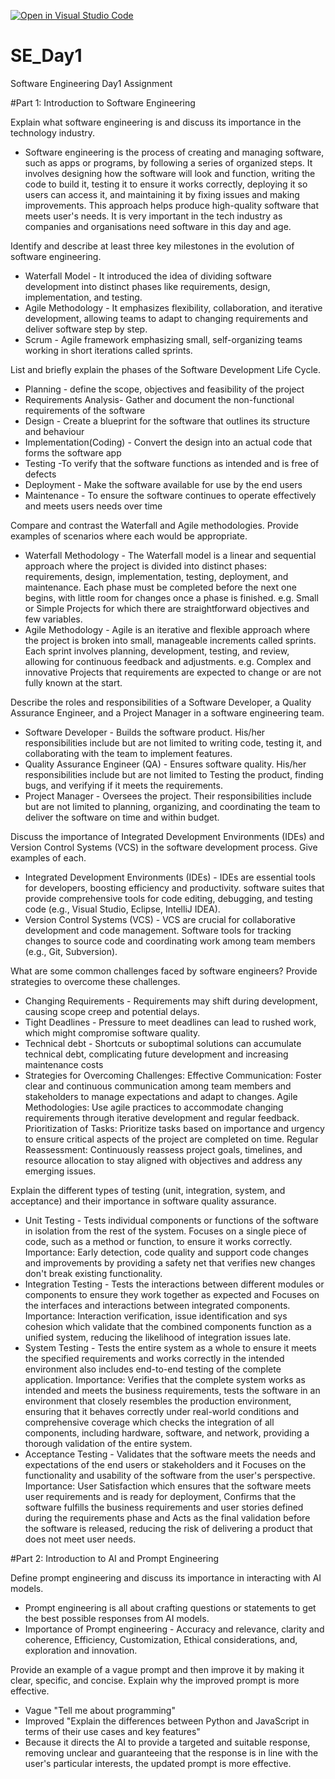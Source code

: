 [![Open in Visual Studio Code](https://classroom.github.com/assets/open-in-vscode-2e0aaae1b6195c2367325f4f02e2d04e9abb55f0b24a779b69b11b9e10269abc.svg)](https://classroom.github.com/online_ide?assignment_repo_id=15571814&assignment_repo_type=AssignmentRepo)
# SE_Day1
Software Engineering Day1 Assignment

#Part 1: Introduction to Software Engineering

Explain what software engineering is and discuss its importance in the technology industry.
* Software engineering is the process of creating and managing software, such as apps or programs, by following a series of organized steps. It involves designing how the software will look and function, writing the code 
  to build it, testing it to ensure it works correctly, deploying it so users can access it, and maintaining it by fixing issues and making improvements. This approach helps produce high-quality software that meets user's 
  needs. It is very important in the tech industry as companies and organisations need software in this day and age.

Identify and describe at least three key milestones in the evolution of software engineering.
* Waterfall Model -  It introduced the idea of dividing software development into distinct phases like requirements, design, implementation, and testing.
* Agile Methodology - It emphasizes flexibility, collaboration, and iterative development, allowing teams to adapt to changing requirements and deliver software step by step.
* Scrum - Agile framework emphasizing small, self-organizing teams working in short iterations called sprints.

List and briefly explain the phases of the Software Development Life Cycle.
* Planning - define the scope, objectives and feasibility of the project
* Requirements Analysis- Gather and document the non-functional requirements of the software
* Design - Create a blueprint for the software that outlines its structure and behaviour
* Implementation(Coding) - Convert the design into an actual code that forms the software app
* Testing -To verify that the software functions as intended and is free of defects
* Deployment - Make the software available for use by the end users
* Maintenance - To ensure the software continues to operate effectively and meets users needs over time

Compare and contrast the Waterfall and Agile methodologies. Provide examples of scenarios where each would be appropriate.
* Waterfall Methodology - The Waterfall model is a linear and sequential approach where the project is divided into distinct phases: requirements, design, implementation, testing, deployment, and maintenance. Each phase must be completed before the next one begins, with little room for changes once a phase is finished. e.g. Small or Simple Projects for which there are straightforward objectives and few variables.
* Agile Methodology - Agile is an iterative and flexible approach where the project is broken into small, manageable increments called sprints. Each sprint involves planning, development, testing, and review, allowing for continuous feedback and adjustments. e.g. Complex and innovative Projects that requirements are expected to change or are not fully known at the start.

Describe the roles and responsibilities of a Software Developer, a Quality Assurance Engineer, and a Project Manager in a software engineering team.
* Software Developer - Builds the software product. His/her responsibilities include but are not limited to writing code, testing it, and collaborating with the team to implement features.
* Quality Assurance Engineer (QA) - Ensures software quality.  His/her responsibilities include but are not limited to Testing the product, finding bugs, and verifying if it meets the requirements.
* Project Manager - Oversees the project. Their responsibilities include but are not limited to planning, organizing, and coordinating the team to deliver the software on time and within budget.

Discuss the importance of Integrated Development Environments (IDEs) and Version Control Systems (VCS) in the software development process. Give examples of each.
* Integrated Development Environments (IDEs) - IDEs are essential tools for developers, boosting efficiency and productivity. software suites that provide comprehensive tools for code editing, debugging, and testing code (e.g., Visual Studio, Eclipse, IntelliJ IDEA).
* Version Control Systems (VCS) - VCS are crucial for collaborative development and code management. Software tools for tracking changes to source code and coordinating work among team members (e.g., Git, Subversion).


What are some common challenges faced by software engineers? Provide strategies to overcome these challenges.
* Changing Requirements -  Requirements may shift during development, causing scope creep and potential delays.
* Tight Deadlines - Pressure to meet deadlines can lead to rushed work, which might compromise software quality.
* Technical debt - Shortcuts or suboptimal solutions can accumulate technical debt, complicating future development and increasing maintenance costs
* Strategies for Overcoming Challenges:
Effective Communication: Foster clear and continuous communication among team members and stakeholders to manage expectations and adapt to changes.
Agile Methodologies: Use agile practices to accommodate changing requirements through iterative development and regular feedback.
Prioritization of Tasks: Prioritize tasks based on importance and urgency to ensure critical aspects of the project are completed on time.
Regular Reassessment: Continuously reassess project goals, timelines, and resource allocation to stay aligned with objectives and address any emerging issues.

Explain the different types of testing (unit, integration, system, and acceptance) and their importance in software quality assurance.
* Unit Testing - Tests individual components or functions of the software in isolation from the rest of the system. Focuses on a single piece of code, such as a method or function, to ensure it works correctly. Importance: Early detection, code quality and support code changes and improvements by providing a safety net that verifies new changes don't break existing functionality.
* Integration Testing - Tests the interactions between different modules or components to ensure they work together as expected and Focuses on the interfaces and interactions between integrated components. Importance: Interaction verification, issue identification and sys cohesion which validate that the combined components function as a unified system, reducing the likelihood of integration issues late.
* System Testing - Tests the entire system as a whole to ensure it meets the specified requirements and works correctly in the intended environment also includes end-to-end testing of the complete application. Importance: Verifies that the complete system works as intended and meets the business requirements, tests the software in an environment that closely resembles the production environment, ensuring that it behaves correctly under real-world conditions  and comprehensive coverage which checks the integration of all components, including hardware, software, and network, providing a thorough validation of the entire system.
* Acceptance Testing - Validates that the software meets the needs and expectations of the end users or stakeholders and it Focuses on the functionality and usability of the software from the user's perspective. Importance: User Satisfaction which ensures that the software meets user requirements and is ready for deployment, Confirms that the software fulfills the business requirements and user stories defined during the requirements phase and Acts as the final validation before the software is released, reducing the risk of delivering a product that does not meet user needs.

#Part 2: Introduction to AI and Prompt Engineering


Define prompt engineering and discuss its importance in interacting with AI models.
* Prompt engineering is all about crafting questions or statements to get the best possible responses from AI models.
* Importance of Prompt engineering - Accuracy and relevance, clarity and coherence, Efficiency, Customization, Ethical considerations, and, exploration and innovation.

Provide an example of a vague prompt and then improve it by making it clear, specific, and concise. Explain why the improved prompt is more effective.
* Vague "Tell me about programming"
* Improved "Explain the differences between Python and JavaScript in terms of their use cases and key features"
* Because it directs the AI to provide a targeted and suitable response, removing unclear and guaranteeing that the response is in line with the user's particular interests, the updated prompt is more effective.
